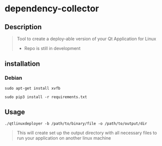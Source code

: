 # dependency-collector
## Description
> Tool to create a deploy-able version of your Qt Application for Linux
> - Repo is still in development

## installation
### Debian
`sudo apt-get install xvfb`

`sudo pip3 install -r requirements.txt`

## Usage
`./qtlinuxdeployer -b /path/to/binary/file -o /path/to/output/dir`
>This will create set up the output directory with all necessary files to run your application on another linux machine
